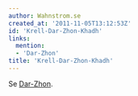 ```yaml
---
author: Wahnstrom.se
created_at: '2011-11-05T13:12:53Z'
id: 'Krell-Dar-Zhon-Khadh'
links:
  mention:
  - 'Dar-Zhon'
title: 'Krell-Dar-Zhon-Khadh'
---
```


Se [Dar-Zhon].

  [Dar-Zhon]: Dar-Zhon